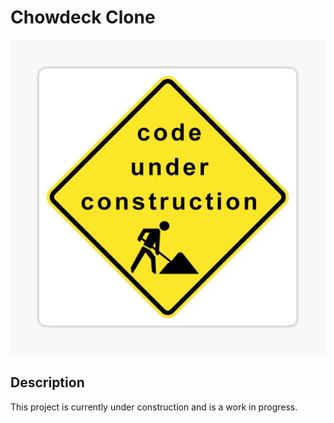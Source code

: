# Chowdeck Clone

![Project Under Construction](/public/assets/st,small,507x507-pad,600x600,f8f8f8.u1.jpg)

## Description

This project is currently under construction and is a work in progress.

<!--
## Table of Contents

- [Description](#description)
- [Installation](#installation)
- [Usage](#usage)
- [Contributing](#contributing)
- [License](#license)

## Installation

To install and run the project locally, follow these steps:

1. Clone the repository.
2. Install any necessary dependencies using `npm install` or `yarn install`.

## Usage

Please note that the current version of the project is not feature-complete and may have bugs. It is intended for development and testing purposes only.

## Contributing

Contributions to this project are currently not being accepted, as it is still in the early stages of development.

## License

This project is not yet licensed.

## Acknowled -->
